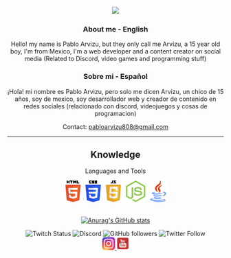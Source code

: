 <!--
**Pazz07/Pazz07** is a ✨ _special_ ✨ repository because its `README.md` (this file) appears on your GitHub profile.
-->

<div align="center">
<p align="justify/left/right/center">
<img src="https://github.com/Pazz07/Pazz07/blob/main/gifs/%40Pazz07.gif">

### About me - English

Hello! my name is Pablo Arvizu, but they only call me Arvizu, a 15 year old boy, I'm from Mexico, I'm a web developer and a content creator on social media (Related to Discord, video games and programming stuff)

### Sobre mi - Español

¡Hola! mi nombre es Pablo Arvizu, pero solo me dicen Arvizu, un chico de 15 años, soy de mexico, soy desarrollador web y creador de contenido en redes sociales (relacionado con discord, videojuegos y cosas de programacion)

Contact: pabloarvizu808@gmail.com

---

<h2 align="center">Knowledge</h2>
<p align="center">Languages and Tools</p>

<div align="center">
<img src='https://github.com/Pazz07/Pazz07/blob/main/img/Image_Logo_Html.png' height='50px'>
<img src='https://github.com/Pazz07/Pazz07/blob/main/img/Image_Logo_Css.png' height='50px'>
<img src='https://github.com/Pazz07/Pazz07/blob/main/img/JavaScript_logo.png' height='50px'>
<img src='https://github.com/Pazz07/Pazz07/blob/main/img/Image_Logo_NodeJs.png' height='50px'>
<img src='https://github.com/Pazz07/Pazz07/blob/main/img/Image_Logo_Java.png' height='50px'>
</div>
</br>

[![Anurag's GitHub stats](https://github-readme-stats.vercel.app/api?username=Pazz07)](https://github.com/anuraghazra/github-readme-stats)

<div align="center">
<p align="justify/left/right/center">
<a href="https://www.twitch.tv/lordpablo_xd"style="text-decoration: none">
<img alt="Twitch Status" src="https://img.shields.io/twitch/status/lordpablo_xd?style=social">
</a>
<a href="https://discord.gg/cvNjaGuqCF" style="text-decoration: none">
<img alt="Discord" src="https://img.shields.io/discord/968577929418264596?logo=discord&style=social">
</a>
<a href="https://github.com/Pazz07"style="text-decoration: none">
<img alt="GitHub followers" src="https://img.shields.io/github/followers/Pazz07?style=social">
</a>
<a href="https://twitter.com/intent/follow?screen_name=pabloar45025091"style="text-decoration: none">
<img alt="Twitter Follow" src="https://img.shields.io/twitter/follow/pabloar45025091?style=social">
</a>
</br>
<a href="https://www.instagram.com/lordpablo_xd/">
<img src="https://github.com/Pazz07/Pazz07/blob/main/img/Image_Logo_Instagram.png" height='30px'>
</a>
<a href="https://www.youtube.com/channel/UCOCGuDADwciaJfnCxWoYGHA?view_as=subscriber">
<img src="https://github.com/Pazz07/Pazz07/blob/main/img/Image_Logo_YouTube.png" height='30px'>
</a>
</br>
</p>
</div>
